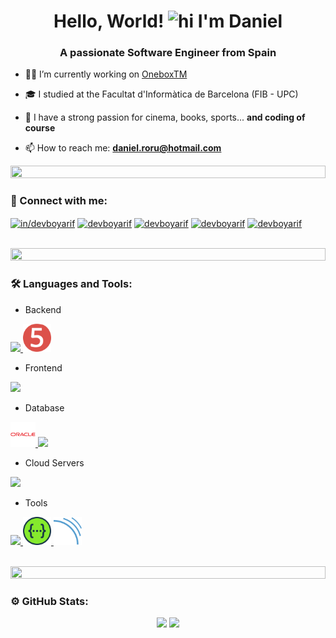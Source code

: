 <h1 align="center"> Hello, World! <img src="https://user-images.githubusercontent.com/1303154/88677602-1635ba80-d120-11ea-84d8-d263ba5fc3c0.gif" width="28px" alt="hi"> I'm Daniel </h1>
<h3 align="center">A passionate Software Engineer from Spain</h3>

- 👨‍💻 I’m currently working on [OneboxTM](https://github.com/OneboxTM)

- 🎓 I studied at the Facultat d'Informàtica de Barcelona (FIB - UPC)

-  🚀 I have a strong passion for cinema, books, sports... **and coding of course**

- 📫 How to reach me: **daniel.roru@hotmail.com**


<img src="https://i.imgur.com/dBaSKWF.gif" height="20" width="100%">

<h3 align="left">🤝 Connect with me:</h3>
<p align="left">
<a href="https://linkedin.com/in/danielrodriguezruiz" target="blank"><img align="center" src="https://raw.githubusercontent.com/rahuldkjain/github-profile-readme-generator/master/src/images/icons/Social/linked-in-alt.svg" alt="in/devboyarif" height="35" width="45" /></a>
<a href="https://twitter.com/danielrodrir" target="blank"><img align="center" src="https://raw.githubusercontent.com/rahuldkjain/github-profile-readme-generator/master/src/images/icons/Social/twitter.svg" alt="devboyarif" height="35" width="45" /></a>
<a href="https://instagram.com/danielrr99" target="blank"><img align="center" src="https://raw.githubusercontent.com/rahuldkjain/github-profile-readme-generator/master/src/images/icons/Social/instagram.svg" alt="devboyarif" height="35" width="45" /></a>
<a href="https://letterboxd.com/DanielRR" target="blank"><img align="center" src="https://a.ltrbxd.com/logos/letterboxd-decal-dots-pos-rgb.svg" alt="devboyarif" height="40" width="45" /></a>
<a href="https://www.goodreads.com/user/show/117347274-daniel" target="blank"><img align="center" src="https://upload.wikimedia.org/wikipedia/commons/4/4e/Goodreads_%27g%27_logo.svg" alt="devboyarif" height="40" width="45" /></a>
</p>
<br>

<img src="https://i.imgur.com/dBaSKWF.gif" height="20" width="100%">

<h3 align="left">🛠 Languages and Tools:</h3>

- Backend
<p align="left">
  <a href="https://skillicons.dev">
    <img src="https://skillicons.dev/icons?i=java,spring,c,cpp,nodejs" /> <img src="https://raw.githubusercontent.com/devicons/devicon/master/icons/junit/junit-plain.svg" width=45> 
  </a>
</p>

- Frontend
<p align="left">
  <a href="https://skillicons.dev">
    <img src="https://skillicons.dev/icons?i=dart,flutter" />
  </a>
</p>

- Database
<p align="left">
  <a href="https://skillicons.dev">
    <img src="https://raw.githubusercontent.com/devicons/devicon/master/icons/oracle/oracle-original.svg" width=40>  <img src="https://skillicons.dev/icons?i=mongodb,mysql,postgresql" />
  </a>
</p>

- Cloud Servers
<p align="left">
  <a href="https://skillicons.dev">
    <img src="https://skillicons.dev/icons?i=jenkins,elasticsearch,docker,kubernetes" />
  </a>
</p>

- Tools
<p align="left">
  <a href="https://skillicons.dev">
    <img src="https://skillicons.dev/icons?i=idea,vscode,postman,maven,git,github,gitlab,docker,linux,ubuntu,npm,powershell" /> <img src="https://raw.githubusercontent.com/devicons/devicon/master/icons/swagger/swagger-original.svg" width=45>  <img src="https://raw.githubusercontent.com/devicons/devicon/master/icons/sonarqube/sonarqube-original.svg" width=45> 
  </a>
</p>

<br/>

<img src="https://i.imgur.com/dBaSKWF.gif" height="20" width="100%">

<h3 align="left">⚙️ GitHub Stats:</h3>
<div align="center">
 
<img height= "150" src="https://github-readme-stats.vercel.app/api?username=danielrodriguezr1&theme=react&show_icons=true&include_all_commits=true" />
<img height= "150" src="https://github-readme-stats.vercel.app/api/top-langs/?username=danielrodriguezr1&theme=react&layout=compact" />

</div>

<br><br>



